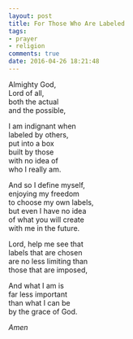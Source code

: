 ```yaml
---
layout: post
title: For Those Who Are Labeled
tags:
- prayer
- religion 
comments: true
date: 2016-04-26 18:21:48
---
```


Almighty God,  
Lord of all,  
both the actual   
and the possible,

I am indignant when   
labeled by others,   
put into a box  
built by those  
with no idea of  
who I really am.

And so I define myself,  
enjoying my freedom  
to choose my own labels,  
but even I have no idea  
of what you will create  
with me in the future. 

Lord, help me see that  
labels that are chosen  
are no less limiting than   
those that are imposed,

And what I am is  
far less important  
than what I can be  
by the grace of God.

*Amen*


